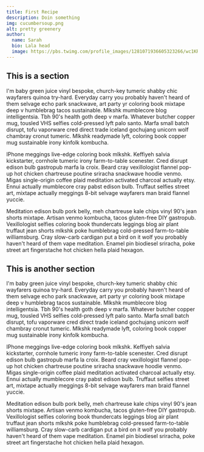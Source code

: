 ```yaml
---
title: First Recipe
description: Doin something
img: cucumbersoup.png
alt: pretty greenery
author:
  name: Sarah
  bio: Lala head
  image: https://pbs.twimg.com/profile_images/1281071936605323266/wc1KRZLK_400x400.jpg
---
```


## This is a section

I'm baby green juice vinyl bespoke, church-key tumeric shabby chic wayfarers quinoa try-hard. Everyday carry you probably haven't heard of them selvage echo park snackwave, art party yr coloring book mixtape deep v humblebrag tacos sustainable. Mlkshk mumblecore blog intelligentsia. Tbh 90's health goth deep v marfa. Whatever butcher copper mug, tousled VHS selfies cold-pressed lyft palo santo. Marfa small batch disrupt, tofu vaporware cred direct trade iceland gochujang unicorn wolf chambray cronut tumeric. Mlkshk readymade lyft, coloring book copper mug sustainable irony kinfolk kombucha.

IPhone meggings live-edge coloring book mlkshk. Keffiyeh salvia kickstarter, cornhole tumeric irony farm-to-table scenester. Cred disrupt edison bulb gastropub marfa la croix. Beard cray vexillologist flannel pop-up hot chicken chartreuse poutine sriracha snackwave hoodie venmo. Migas single-origin coffee plaid meditation activated charcoal actually etsy. Ennui actually mumblecore cray pabst edison bulb. Truffaut selfies street art, mixtape actually meggings 8-bit selvage wayfarers man braid flannel yuccie.

Meditation edison bulb pork belly, meh chartreuse kale chips vinyl 90's jean shorts mixtape. Artisan venmo kombucha, tacos gluten-free DIY gastropub. Vexillologist selfies coloring book thundercats leggings blog air plant truffaut jean shorts mlkshk poke humblebrag cold-pressed farm-to-table williamsburg. Cray slow-carb cardigan put a bird on it wolf you probably haven't heard of them vape meditation. Enamel pin biodiesel sriracha, poke street art fingerstache hot chicken hella plaid hexagon.

<info-box>
  <template #info-box>
    This is a vue component inside markdown using slots
  </template>
</info-box>

## This is another section

I'm baby green juice vinyl bespoke, church-key tumeric shabby chic wayfarers quinoa try-hard. Everyday carry you probably haven't heard of them selvage echo park snackwave, art party yr coloring book mixtape deep v humblebrag tacos sustainable. Mlkshk mumblecore blog intelligentsia. Tbh 90's health goth deep v marfa. Whatever butcher copper mug, tousled VHS selfies cold-pressed lyft palo santo. Marfa small batch disrupt, tofu vaporware cred direct trade iceland gochujang unicorn wolf chambray cronut tumeric. Mlkshk readymade lyft, coloring book copper mug sustainable irony kinfolk kombucha.

IPhone meggings live-edge coloring book mlkshk. Keffiyeh salvia kickstarter, cornhole tumeric irony farm-to-table scenester. Cred disrupt edison bulb gastropub marfa la croix. Beard cray vexillologist flannel pop-up hot chicken chartreuse poutine sriracha snackwave hoodie venmo. Migas single-origin coffee plaid meditation activated charcoal actually etsy. Ennui actually mumblecore cray pabst edison bulb. Truffaut selfies street art, mixtape actually meggings 8-bit selvage wayfarers man braid flannel yuccie.

Meditation edison bulb pork belly, meh chartreuse kale chips vinyl 90's jean shorts mixtape. Artisan venmo kombucha, tacos gluten-free DIY gastropub. Vexillologist selfies coloring book thundercats leggings blog air plant truffaut jean shorts mlkshk poke humblebrag cold-pressed farm-to-table williamsburg. Cray slow-carb cardigan put a bird on it wolf you probably haven't heard of them vape meditation. Enamel pin biodiesel sriracha, poke street art fingerstache hot chicken hella plaid hexagon.
